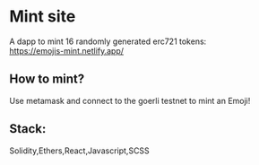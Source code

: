 # Mint site
A dapp to mint 16 randomly generated erc721 tokens:\
https://emojis-mint.netlify.app/

## How to mint?

Use metamask and connect to the goerli testnet to mint an Emoji!

## Stack:

Solidity,Ethers,React,Javascript,SCSS
